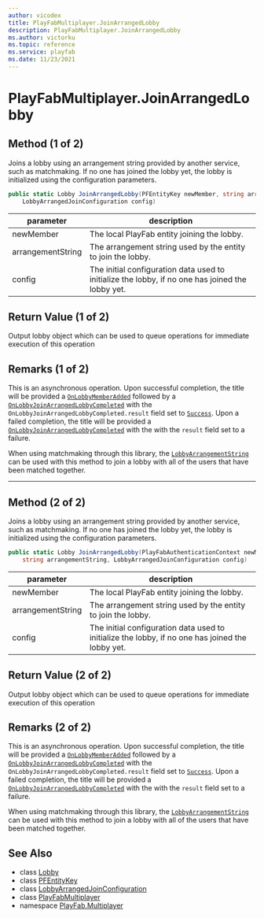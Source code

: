 ```yaml
---
author: vicodex
title: PlayFabMultiplayer.JoinArrangedLobby
description: PlayFabMultiplayer.JoinArrangedLobby
ms.author: victorku
ms.topic: reference
ms.service: playfab
ms.date: 11/23/2021
---
```


# PlayFabMultiplayer.JoinArrangedLobby

## Method (1 of 2)

Joins a lobby using an arrangement string provided by another service, such as matchmaking. If no one has joined the lobby yet, the lobby is initialized using the configuration parameters.

```csharp
public static Lobby JoinArrangedLobby(PFEntityKey newMember, string arrangementString, 
    LobbyArrangedJoinConfiguration config)
```

| parameter | description |
| --- | --- |
| newMember | The local PlayFab entity joining the lobby. |
| arrangementString | The arrangement string used by the entity to join the lobby. |
| config | The initial configuration data used to initialize the lobby, if no one has joined the lobby yet. |

## Return Value (1 of 2)

Output lobby object which can be used to queue operations for immediate execution of this operation

## Remarks (1 of 2)

This is an asynchronous operation. Upon successful completion, the title will be provided a [`OnLobbyMemberAdded`](./OnLobbyMemberAdded.md) followed by a [`OnLobbyJoinArrangedLobbyCompleted`](./OnLobbyJoinArrangedLobbyCompleted.md) with the `OnLobbyJoinArrangedLobbyCompleted.result` field set to [`Success`](../LobbyError/Success.md). Upon a failed completion, the title will be provided a [`OnLobbyJoinArrangedLobbyCompleted`](./OnLobbyJoinArrangedLobbyCompleted.md) with the with the `result` field set to a failure.

When using matchmaking through this library, the [`LobbyArrangementString`](../MatchmakingMatchDetails/LobbyArrangementString.md) can be used with this method to join a lobby with all of the users that have been matched together.

---

## Method (2 of 2)

Joins a lobby using an arrangement string provided by another service, such as matchmaking. If no one has joined the lobby yet, the lobby is initialized using the configuration parameters.

```csharp
public static Lobby JoinArrangedLobby(PlayFabAuthenticationContext newMember, 
    string arrangementString, LobbyArrangedJoinConfiguration config)
```

| parameter | description |
| --- | --- |
| newMember | The local PlayFab entity joining the lobby. |
| arrangementString | The arrangement string used by the entity to join the lobby. |
| config | The initial configuration data used to initialize the lobby, if no one has joined the lobby yet. |

## Return Value (2 of 2)

Output lobby object which can be used to queue operations for immediate execution of this operation

## Remarks (2 of 2)

This is an asynchronous operation. Upon successful completion, the title will be provided a [`OnLobbyMemberAdded`](./OnLobbyMemberAdded.md) followed by a [`OnLobbyJoinArrangedLobbyCompleted`](./OnLobbyJoinArrangedLobbyCompleted.md) with the `OnLobbyJoinArrangedLobbyCompleted.result` field set to [`Success`](../LobbyError/Success.md). Upon a failed completion, the title will be provided a [`OnLobbyJoinArrangedLobbyCompleted`](./OnLobbyJoinArrangedLobbyCompleted.md) with the with the `result` field set to a failure.

When using matchmaking through this library, the [`LobbyArrangementString`](../MatchmakingMatchDetails/LobbyArrangementString.md) can be used with this method to join a lobby with all of the users that have been matched together.

## See Also

* class [Lobby](../Lobby.md)
* class [PFEntityKey](../PFEntityKey.md)
* class [LobbyArrangedJoinConfiguration](../LobbyArrangedJoinConfiguration.md)
* class [PlayFabMultiplayer](../PlayFabMultiplayer.md)
* namespace [PlayFab.Multiplayer](../../PlayFabMultiplayerSDK.md)

